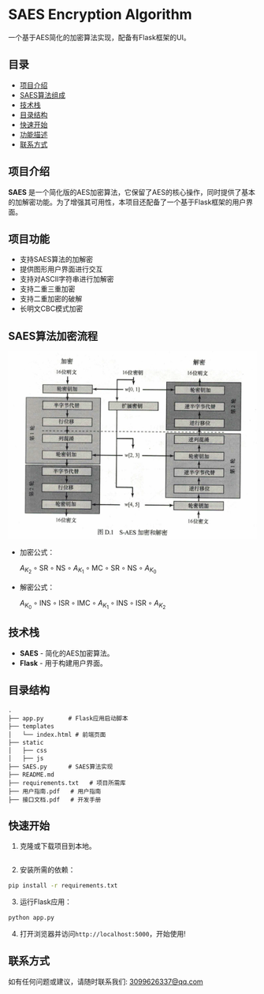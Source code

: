 # SAES Encryption Algorithm

一个基于AES简化的加密算法实现，配备有Flask框架的UI。

## 目录

- [项目介绍](#项目介绍)
- [SAES算法组成](#SAES算法组成)
- [技术栈](#技术栈)
- [目录结构](#目录结构)
- [快速开始](#快速开始)
- [功能描述](#功能描述)
- [联系方式](#联系方式)

## 项目介绍

**SAES** 是一个简化版的AES加密算法，它保留了AES的核心操作，同时提供了基本的加解密功能。为了增强其可用性，本项目还配备了一个基于Flask框架的用户界面。

## 项目功能

- 支持SAES算法的加解密
- 提供图形用户界面进行交互
- 支持对ASCII字符串进行加解密
- 支持二重三重加密
- 支持二重加密的破解
- 长明文CBC模式加密

## SAES算法加密流程

![image-20231025195536810](README.assets/image-20231025195536810.png)

- 加密公式：

  $A_{K_2} \circ \mathrm{SR} \circ \mathrm{NS} \circ A_{K_1} \circ \mathrm{MC} \circ \mathrm{SR} \circ \mathrm{NS} \circ A_{K_0}$

- 解密公式：

  $A_{K_0} \circ \mathrm{INS} \circ \mathrm{ISR} \circ \mathrm{IMC} \circ A_{K_1} \circ \mathrm{INS} \circ \mathrm{ISR} \circ A_{K_2}$

## 技术栈

- **SAES** - 简化的AES加密算法。
- **Flask** - 用于构建用户界面。

## 目录结构

```
.
├── app.py       # Flask应用启动脚本
├── templates   
│   └── index.html # 前端页面
├── static
│   ├── css   
│   ├── js
├── SAES.py      # SAES算法实现
├── README.md    
├── requirements.txt   # 项目所需库
├── 用户指南.pdf   # 用户指南
├── 接口文档.pdf   # 开发手册
```

## 快速开始

1. 克隆或下载项目到本地。
```

```

2. 安装所需的依赖：
```bash
pip install -r requirements.txt
```
3. 运行Flask应用：
```bash
python app.py
```
4. 打开浏览器并访问`http://localhost:5000`，开始使用!

## 联系方式

如有任何问题或建议，请随时联系我们: [3099626337@qq.com](mailto:3099626337@qq.com)
